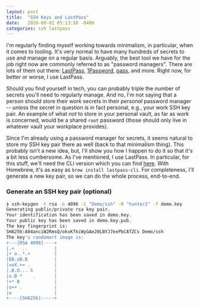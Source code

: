 ```yaml
---
layout: post
title:  "SSH Keys and LastPass"
date:   2020-09-02 05:13:58 -0400
categories: ssh lastpass
---
```


I'm regularly finding myself working towards minimalism, in particular, when it comes to tooling.
It's very normal to have many hundreds of secrets to use and manage on a regular basis.
Arguably, the best tool we have for the job right now are commonly referred to as "password managers".
There are lots of them out there: [LastPass](https://mamercad.github.io), [1Password](https://1password.com), [pass](https://www.passwordstore.org), and more.
Right now, for better or worse, I use LastPass.

Should you find yourself in tech, you can probably triple the number of secrets you'll need to regularly manage.
And no, I'm not saying that a person should store their _work_ secrets in their _personal_ password manager -- unless the secret in question is in fact personal, e.g., your work SSH key pair.
An example of what *not* to store in your personal vault, as far as work is concerned, would be a shared `root` password (those should only live in whatever vault your workplace provides).

Since I'm already using a password manager for secrets, it seems natural to store my SSH key pair there as well (back to that minimalism thing).
This probably isn't a new idea, but, I'll show you how I happen to do it so that it's a bit less cumbersome.
As I've mentioned, I use LastPass.
In particular, for this stuff, we'll need the CLI version which you can find [here](https://github.com/lastpass/lastpass-cli).
With Homebrew, it's as easy as `brew install lastpass-cli`.
For completeness, I'll generate a new key pair, so we can do the whole process, end-to-end.

### Generate an SSH key pair (optional)

```bash
❯ ssh-keygen -t rsa -b 4096 -C "Demo/ssh" -N "hunter2" -f demo.key
Generating public/private rsa key pair.
Your identification has been saved in demo.key.
Your public key has been saved in demo.key.pub.
The key fingerprint is:
SHA256:A04anciW2RmsQ/okvKfkiWyGAe20LBYJ7exPbCATZCs Demo/ssh
The key's randomart image is:
+---[RSA 4096]----+
|.+   ..          |
|+ o..*.+         |
|EB.oB.B          |
|=oX.+= .         |
|.B.O... S        |
|o.B *    .       |
|+* B             |
|o++ .            |
|o                |
+----[SHA256]-----+
```
